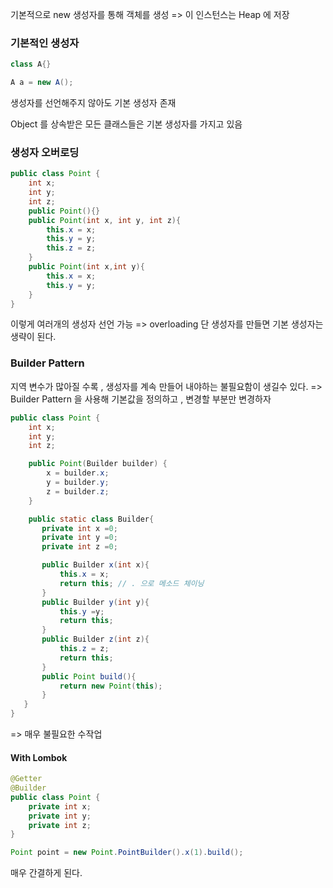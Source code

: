 기본적으로 new 생성자를 통해 객체를 생성
=> 이 인스턴스는 Heap 에 저장

### 기본적인 생성자

```java
class A{}

A a = new A();
```

생성자를 선언해주지 않아도 기본 생성자 존재

Object 를 상속받은 모든 클래스들은 기본 생성자를 가지고 있음

### 생성자 오버로딩

```java
public class Point {  
    int x;  
    int y;  
    int z;  
    public Point(){}  
    public Point(int x, int y, int z){  
        this.x = x;  
        this.y = y;  
        this.z = z;  
    }  
    public Point(int x,int y){  
        this.x = x;  
        this.y = y;  
    }  
}
```

이렇게 여러개의 생성자 선언 가능
=> overloading
단 생성자를 만들면 기본 생성자는 생략이 된다.

### Builder Pattern

지역 변수가 많아질 수록 , 생성자를 계속 만들어 내야하는 불필요함이 생길수 있다.
=> Builder Pattern 을 사용해 기본값을 정의하고 , 변경할 부분만 변경하자

```java
public class Point {
    int x;
    int y;
    int z;

    public Point(Builder builder) {
        x = builder.x;
        y = builder.y;
        z = builder.z;
    }

    public static class Builder{
       private int x =0;
       private int y =0;
       private int z =0;

       public Builder x(int x){
           this.x = x;
           return this; // . 으로 메소드 체이닝
       }
       public Builder y(int y){
           this.y =y;
           return this;
       }
       public Builder z(int z){
           this.z = z;
           return this;
       }
       public Point build(){
           return new Point(this);
       }
   }
}
```

=> 매우 불필요한 수작업

#### With Lombok

```java
@Getter  
@Builder  
public class Point {  
    private int x;  
    private int y;  
    private int z;  
}

Point point = new Point.PointBuilder().x(1).build();
```

매우 간결하게 된다.
